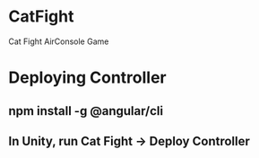 # CatFight
Cat Fight AirConsole Game

# Deploying Controller
## npm install -g @angular/cli
## In Unity, run Cat Fight -> Deploy Controller